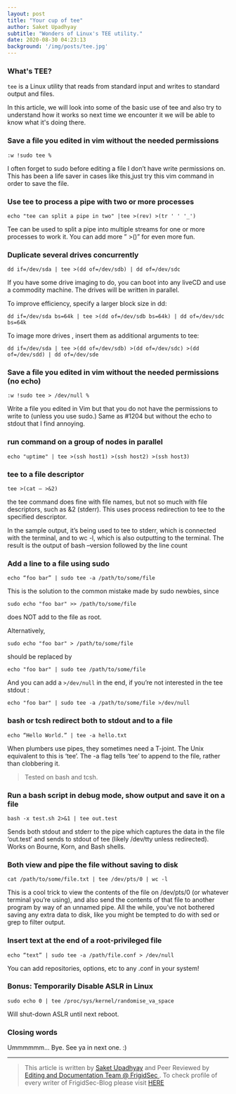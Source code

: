```yaml
---
layout: post
title: "Your cup of tee"
author: Saket Upadhyay
subtitle: "Wonders of Linux's TEE utility."
date: 2020-08-30 04:23:13 
background: '/img/posts/tee.jpg'
---
```


### What's TEE?

`tee` is a Linux utility that reads from standard input and writes to standard output and files.

In this article, we will look into some of the basic use of tee and also try to understand how it works so next time we encounter it we will be able to know what it's doing there.

### Save a file you edited in vim without the needed permissions

`:w !sudo tee %`

I often forget to sudo before editing a file I don’t have write permissions on. This has been a life saver in cases like this,just try this vim command in order to save the file.

### Use tee to process a pipe with two or more processes

`echo "tee can split a pipe in two" |tee >(rev) >(tr ' ' '_')`

Tee can be used to split a pipe into multiple streams for one or more processes to work it. You can add more ” >()” for even more fun.
### Duplicate several drives concurrently

`dd if=/dev/sda | tee >(dd of=/dev/sdb) | dd of=/dev/sdc`

If you have some drive imaging to do, you can boot into any liveCD and use a commodity machine. The drives will be written in parallel.

To improve efficiency, specify a larger block size in dd:

`dd if=/dev/sda bs=64k | tee >(dd of=/dev/sdb bs=64k) | dd of=/dev/sdc bs=64k`

To image more drives , insert them as additional arguments to tee:

`dd if=/dev/sda | tee >(dd of=/dev/sdb) >(dd of=/dev/sdc) >(dd of=/dev/sdd) | dd of=/dev/sde`


### Save a file you edited in vim without the needed permissions (no echo)

`:w !sudo tee > /dev/null %`

Write a file you edited in Vim but that you do not have the permissions to write to (unless you use sudo.) Same as #1204 but without the echo to stdout that I find annoying.

### run command on a group of nodes in parallel

`echo "uptime" | tee >(ssh host1) >(ssh host2) >(ssh host3)`


### tee to a file descriptor

`tee >(cat – >&2)`

the tee command does fine with file names, but not so much with file descriptors, such as &2 (stderr). This uses process redirection to tee to the specified descriptor.

In the sample output, it’s being used to tee to stderr, which is connected with the terminal, and to wc -l, which is also outputting to the terminal. The result is the output of bash –version followed by the line count

### Add a line to a file using sudo

`echo “foo bar” | sudo tee -a /path/to/some/file`

This is the solution to the common mistake made by sudo newbies, since

`sudo echo "foo bar" >> /path/to/some/file`

does NOT add to the file as root.

Alternatively,

`sudo echo "foo bar" > /path/to/some/file`

should be replaced by

`echo "foo bar" | sudo tee /path/to/some/file`

And you can add a `>/dev/null` in the end, if you’re not interested in the tee stdout :

`echo "foo bar" | sudo tee -a /path/to/some/file >/dev/null`


### bash or tcsh redirect both to stdout and to a file

`echo “Hello World.” | tee -a hello.txt`

When plumbers use pipes, they sometimes need a T-joint. The Unix equivalent to this is ‘tee’. The -a flag tells ‘tee’ to append to the file, rather than clobbering it.

> Tested on bash and tcsh.

### Run a bash script in debug mode, show output and save it on a file

`bash -x test.sh 2>&1 | tee out.test`

Sends both stdout and stderr to the pipe which captures the data in the file ‘out.test’ and sends to stdout of tee (likely /dev/tty unless redirected). Works on Bourne, Korn, and Bash shells.

### Both view and pipe the file without saving to disk

`cat /path/to/some/file.txt | tee /dev/pts/0 | wc -l`

This is a cool trick to view the contents of the file on /dev/pts/0 (or whatever terminal you’re using), and also send the contents of that file to another program by way of an unnamed pipe. All the while, you’ve not bothered saving any extra data to disk, like you might be tempted to do with sed or grep to filter output.

### Insert text at the end of a root-privileged file

`echo “text” | sudo tee -a /path/file.conf > /dev/null`

You can add repositories, options, etc to any .conf in your system!

### Bonus: Temporarily Disable ASLR in Linux

`sudo echo 0 | tee /proc/sys/kernel/randomise_va_space`

Will shut-down ASLR until next reboot.

### Closing words

Ummmmmm... Bye. See ya in next one. :)

---

> This article is written by [Saket Upadhyay]() and Peer Reviewed by [Editing and Documentation Team @ FrigidSec ](). To check profile of every writer of FrigidSec-Blog please visit [HERE](https://github.com/FrigidSec/blog/tree/master/Writers)

